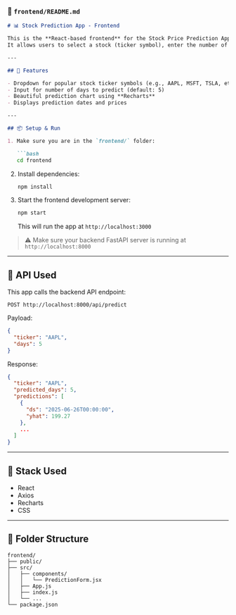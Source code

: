 ### 📁 `frontend/README.md`

````markdown
# 📊 Stock Prediction App - Frontend

This is the **React-based frontend** for the Stock Price Prediction App.  
It allows users to select a stock (ticker symbol), enter the number of days to forecast, and view the results as a chart and list.

---

## 🚀 Features

- Dropdown for popular stock ticker symbols (e.g., AAPL, MSFT, TSLA, etc.)
- Input for number of days to predict (default: 5)
- Beautiful prediction chart using **Recharts**
- Displays prediction dates and prices

---

## 📦 Setup & Run

1. Make sure you are in the `frontend/` folder:

   ```bash
   cd frontend
````

2. Install dependencies:

   ```bash
   npm install
   ```

3. Start the frontend development server:

   ```bash
   npm start
   ```

   This will run the app at `http://localhost:3000`

> ⚠️ Make sure your backend FastAPI server is running at `http://localhost:8000`

---

## 🔗 API Used

This app calls the backend API endpoint:

```http
POST http://localhost:8000/api/predict
```

Payload:

```json
{
  "ticker": "AAPL",
  "days": 5
}
```

Response:

```json
{
  "ticker": "AAPL",
  "predicted_days": 5,
  "predictions": [
    {
      "ds": "2025-06-26T00:00:00",
      "yhat": 199.27
    },
    ...
  ]
}
```

---

## 🎨 Stack Used

* React
* Axios
* Recharts
* CSS

---

## 📁 Folder Structure

```
frontend/
├── public/
├── src/
│   ├── components/
│   │   └── PredictionForm.jsx
│   ├── App.js
│   ├── index.js
│   └── ...
└── package.json
